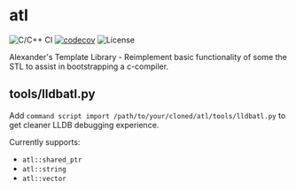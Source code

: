 # atl

![C/C++ CI](https://github.com/rdtscp/atl/workflows/C/C++%20CI/badge.svg)
[![codecov](https://codecov.io/gh/rdtscp/atl/branch/master/graph/badge.svg)](https://codecov.io/gh/rdtscp/atl)
![License](https://img.shields.io/badge/License-MIT-brightgreen.svg)

Alexander's Template Library - Reimplement basic functionality of some the STL to assist in bootstrapping a c-compiler.

## tools/lldbatl.py

Add `command script import /path/to/your/cloned/atl/tools/lldbatl.py` to get cleaner LLDB debugging experience.

Currently supports:

-   `atl::shared_ptr`
-   `atl::string`
-   `atl::vector`
